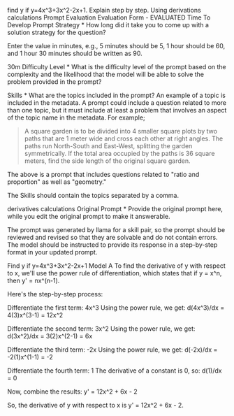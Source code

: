 find y if y=4x^3+3x^2-2x+1.
Explain step by step. Using derivations calculations
Prompt Evaluation
Evaluation Form - EVALUATED
Time To Develop Prompt Strategy *
How long did it take you to come up with a solution strategy for the question?



Enter the value in minutes, e.g., 5 minutes should be 5, 1 hour should be 60, and 1 hour 30 minutes should be written as 90.

30m
Difficulty Level *
What is the difficulty level of the prompt based on the complexity and the likelihood that the model will be able to solve the problem provided in the prompt?

Skills *
What are the topics included in the prompt? An example of a topic is included in the metadata. A prompt could include a question related to more than one topic, but it must include at least a problem that involves an aspect of the topic name in the metadata. For example;



>A square garden is to be divided into 4 smaller square plots by two paths that are 1 meter wide and cross each other at right angles. The paths run North-South and East-West, splitting the garden symmetrically. If the total area occupied by the paths is 36 square meters, find the side length of the original square garden.



The above is a prompt that includes questions related to "ratio and proportion" as well as "geometry."



The Skills should contain the topics separated by a comma.

derivatives calculations 
Original Prompt *
Provide the original prompt here, while you edit the original prompt to make it answerable.



The prompt was generated by llama for a skill pair, so the prompt should be reviewed and revised so that they are solvable and do not contain errors. The model should be instructed to provide its response in a step-by-step format in your updated prompt.

Find y if y=4x^3+3x^2-2x+1
Model A
To find the derivative of y with respect to x, we'll use the power rule of differentiation, which states that if y = x^n, then y' = nx^(n-1).

Here's the step-by-step process:

Differentiate the first term: 4x^3
Using the power rule, we get: d(4x^3)/dx = 4(3)x^(3-1) = 12x^2

Differentiate the second term: 3x^2
Using the power rule, we get: d(3x^2)/dx = 3(2)x^(2-1) = 6x

Differentiate the third term: -2x
Using the power rule, we get: d(-2x)/dx = -2(1)x^(1-1) = -2

Differentiate the fourth term: 1
The derivative of a constant is 0, so: d(1)/dx = 0

Now, combine the results: y' = 12x^2 + 6x - 2

So, the derivative of y with respect to x is y' = 12x^2 + 6x - 2.

